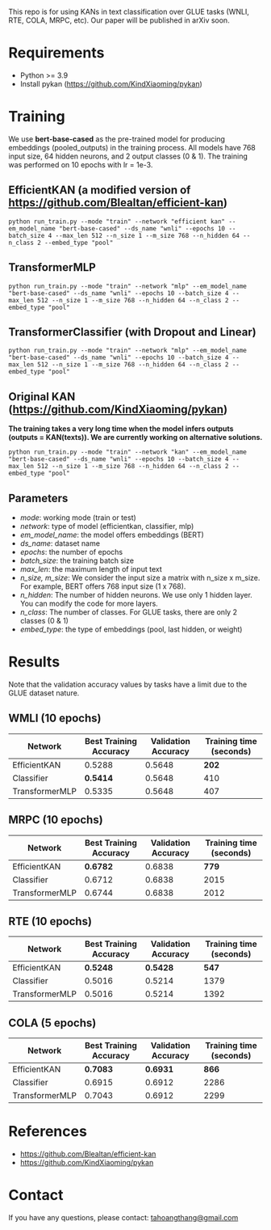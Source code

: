 This repo is for using KANs in text classification over GLUE tasks (WNLI, RTE, COLA, MRPC, etc). Our paper will be published in arXiv soon.

# Requirements
* Python >= 3.9
* Install pykan (https://github.com/KindXiaoming/pykan)

# Training

We use **bert-base-cased** as the pre-trained model for producing embeddings (pooled_outputs) in the training process. All models have 768 input size, 64 hidden neurons, and 2 output classes (0 & 1). The training was performed  on 10 epochs with lr = 1e-3.

## EfficientKAN (a modified version of https://github.com/Blealtan/efficient-kan)
```python run_train.py --mode "train" --network "efficient kan" --em_model_name "bert-base-cased" --ds_name "wnli" --epochs 10 --batch_size 4 --max_len 512 --n_size 1 --m_size 768 --n_hidden 64 --n_class 2 --embed_type "pool"```

## TransformerMLP
```python run_train.py --mode "train" --network "mlp" --em_model_name "bert-base-cased" --ds_name "wnli" --epochs 10 --batch_size 4 --max_len 512 --n_size 1 --m_size 768 --n_hidden 64 --n_class 2 --embed_type "pool"```

## TransformerClassifier (with Dropout and Linear)
```python run_train.py --mode "train" --network "mlp" --em_model_name "bert-base-cased" --ds_name "wnli" --epochs 10 --batch_size 4 --max_len 512 --n_size 1 --m_size 768 --n_hidden 64 --n_class 2 --embed_type "pool"```

## Original KAN (https://github.com/KindXiaoming/pykan)
**The training takes a very long time when the model infers outputs (outputs = KAN(texts)). We are currently working on alternative solutions.**

```python run_train.py --mode "train" --network "kan" --em_model_name "bert-base-cased" --ds_name "wnli" --epochs 10 --batch_size 4 --max_len 512 --n_size 1 --m_size 768 --n_hidden 64 --n_class 2 --embed_type "pool"```

## Parameters
* *mode*: working mode (train or test)
* *network*: type of model (efficientkan, classifier, mlp)
* *em_model_name*: the model offers embeddings (BERT)
* *ds_name*: dataset name
* *epochs*: the number of epochs
* *batch_size*: the training batch size
* *max_len*: the maximum length of input text
* *n_size, m_size*: We consider the input size a matrix with n_size x m_size. For example, BERT offers 768 input size (1 x 768).
* *n_hidden*: The number of hidden neurons. We use only 1 hidden layer. You can modify the code for more layers.
* *n_class*: The number of classes. For GLUE tasks, there are only 2 classes (0 & 1)
* *embed_type*: the type of embeddings (pool, last hidden, or weight)

# Results
Note that the validation accuracy values by tasks have a limit due to the GLUE dataset nature.

## WMLI (10 epochs)
| Network  | Best Training Accuracy | Validation Accuracy | Training time (seconds) |
| ------------- | ------------- |  ------------- | ------------- |
| EfficientKAN  |  0.5288 |   0.5648 | **202**  |
| Classifier  |  **0.5414** |   0.5648 | 410  |
| TransformerMLP  | 0.5335 |   0.5648 | 407  |

## MRPC (10 epochs)
| Network  | Best Training Accuracy | Validation Accuracy | Training time (seconds) |
| ------------- | ------------- |  ------------- |  ------------- |
| EfficientKAN  |  **0.6782** |  0.6838 | **779**  |
| Classifier  | 0.6712  |   0.6838 | 2015  |
| TransformerMLP  | 0.6744 |   0.6838 | 2012 |


## RTE (10 epochs)
| Network  | Best Training Accuracy | Validation Accuracy | Training time (seconds) |
| ------------- | ------------- |  ------------- | ------------- |
| EfficientKAN  |  **0.5248** |  **0.5428** | **547** |
| Classifier  | 0.5016  |   0.5214 | 1379 |
| TransformerMLP  | 0.5016 |   0.5214 | 1392 |

## COLA (5 epochs)
| Network  | Best Training Accuracy | Validation Accuracy | Training time (seconds) |
| ------------- | ------------- |  ------------- | ------------- |
| EfficientKAN  | **0.7083** | **0.6931** | **866** |
| Classifier  | 0.6915  |   0.6912  | 2286 |
| TransformerMLP  | 0.7043 |   0.6912 | 2299 |

# References
* https://github.com/Blealtan/efficient-kan
* https://github.com/KindXiaoming/pykan

# Contact
If you have any questions, please contact: tahoangthang@gmail.com

